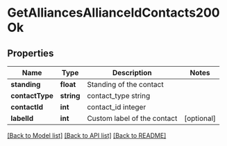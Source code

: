# GetAlliancesAllianceIdContacts200Ok

## Properties
Name | Type | Description | Notes
------------ | ------------- | ------------- | -------------
**standing** | **float** | Standing of the contact | 
**contactType** | **string** | contact_type string | 
**contactId** | **int** | contact_id integer | 
**labelId** | **int** | Custom label of the contact | [optional] 

[[Back to Model list]](../README.md#documentation-for-models) [[Back to API list]](../README.md#documentation-for-api-endpoints) [[Back to README]](../README.md)



